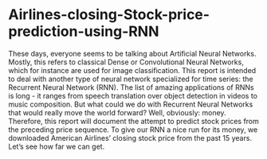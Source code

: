 # Airlines-closing-Stock-price-prediction-using-RNN
These days, everyone seems to be talking about Artificial Neural Networks. Mostly, this refers to classical Dense or Convolutional Neural Networks, which for instance are used for image classification. This report is intended to deal with another type of neural network specialized for time series: the Recurrent Neural Network (RNN). The list of amazing applications of RNNs is long - it ranges from speech translation over object detection in videos to music composition. But what could we do with Recurrent Neural Networks that would really move the world forward? Well, obviously: money. Therefore, this report will document the attempt to predict stock prices from the preceding price sequence. To give our RNN a nice run for its money, we downloaded American Airlines’ closing stock price from the past 15 years. Let’s see how far we can get.
